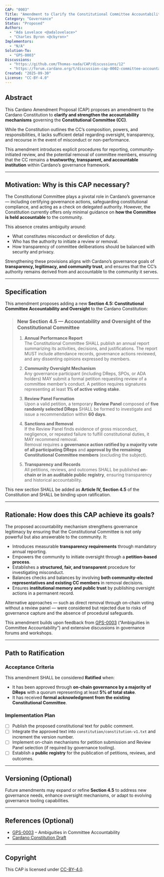 ```yaml
---
CAP: "0003"
Title: "Amendment to Clarify the Constitutional Committee Accountability Mechanism"
Category: "Governance"
Status: "Proposed"
Authors:
  - "Ada Lovelace <@adalovelace>"
  - "Charles Byron <@cbyron>"
Implementors:
  - "N/A"
Solution-To:
  - "GPS-0003"
Discussions:
  - "https://github.com/Thomas-nada/CAP/discussions/12"
  - "https://forum.cardano.org/t/discussion-cap-0002-committee-accountability/101234"
Created: "2025-09-30"
License: "CC-BY-4.0"
---
```


## Abstract

This Cardano Amendment Proposal (CAP) proposes an amendment to the Cardano Constitution to **clarify and strengthen the accountability mechanisms** governing the **Constitutional Committee (CC)**.

While the Constitution outlines the CC’s composition, powers, and responsibilities, it lacks sufficient detail regarding oversight, transparency, and recourse in the event of misconduct or non-performance.  

This amendment introduces explicit procedures for reporting, community-initiated review, and the potential removal of committee members, ensuring that the CC remains a **trustworthy, transparent, and accountable institution** within Cardano’s governance framework.

---

## Motivation: Why is this CAP necessary?

The Constitutional Committee plays a pivotal role in Cardano’s governance — including certifying governance actions, safeguarding constitutional compliance, and acting as a check on delegated authority. However, the Constitution currently offers only minimal guidance on **how the Committee is held accountable** to the community.

This absence creates ambiguity around:

- What constitutes misconduct or dereliction of duty.  
- Who has the authority to initiate a review or removal.  
- How transparency of committee deliberations should be balanced with security and privacy.

Strengthening these provisions aligns with Cardano’s governance goals of **transparency, legitimacy, and community trust**, and ensures that the CC’s authority remains derived from and accountable to the community it serves.

---

## Specification

This amendment proposes adding a new **Section 4.5: Constitutional Committee Accountability and Oversight** to the Cardano Constitution:

> ### New Section 4.5 — Accountability and Oversight of the Constitutional Committee
>
> 1. **Annual Performance Report**  
>    The Constitutional Committee SHALL publish an annual report summarizing its activities, decisions, and justifications. The report MUST include attendance records, governance actions reviewed, and any dissenting opinions expressed by members.
>
> 2. **Community Oversight Mechanism**  
>    Any governance participant (including DReps, SPOs, or ADA holders) MAY submit a formal petition requesting review of a committee member’s conduct. A petition requires signatures representing at least **1% of active voting stake**.
>
> 3. **Review Panel Formation**  
>    Upon a valid petition, a temporary **Review Panel** composed of **five randomly selected DReps** SHALL be formed to investigate and issue a recommendation within **60 days**.
>
> 4. **Sanctions and Removal**  
>    If the Review Panel finds evidence of gross misconduct, negligence, or repeated failure to fulfill constitutional duties, it MAY recommend removal.  
>    Removal requires a **governance action ratified by a majority vote of all participating DReps** and **approval by the remaining Constitutional Committee members** (excluding the subject).
>
> 5. **Transparency and Records**  
>    All petitions, reviews, and outcomes SHALL be published **on-chain or in an auditable public registry**, ensuring transparency and historical accountability.

This new section SHALL be added as **Article IV, Section 4.5** of the Constitution and SHALL be binding upon ratification.

---

## Rationale: How does this CAP achieve its goals?

The proposed accountability mechanism strengthens governance legitimacy by ensuring that the Constitutional Committee is not only powerful but also answerable to the community. It:

- Introduces measurable **transparency requirements** through mandatory annual reporting.  
- Empowers the community to initiate oversight through a **petition-based process**.  
- Establishes a **structured, fair, and transparent** procedure for investigating misconduct.  
- Balances checks and balances by involving **both community-elected representatives and existing CC members** in removal decisions.  
- Ensures **institutional memory and public trust** by publishing oversight actions in a permanent record.

Alternative approaches — such as direct removal through on-chain voting without a review panel — were considered but rejected due to risks of governance capture and the absence of procedural safeguards.

This amendment builds upon feedback from [GPS-0003](../GPS-0003) (“Ambiguities in Committee Accountability”) and extensive discussions in governance forums and workshops.

---

## Path to Ratification

### Acceptance Criteria

This amendment SHALL be considered **Ratified** when:

- It has been approved through **on-chain governance by a majority of DReps** with a quorum representing at least **5% of total stake**.  
- It has received **formal acknowledgment from the existing Constitutional Committee**.

### Implementation Plan

- [ ] Publish the proposed constitutional text for public comment.  
- [ ] Integrate the approved text into `constitution/constitution-v1.txt` and increment the version number.  
- [ ] Implement on-chain mechanisms for petition submission and Review Panel selection (if required by governance tooling).  
- [ ] Establish a **public registry** for the publication of petitions, reviews, and outcomes.

---

## Versioning (Optional)

Future amendments may expand or refine **Section 4.5** to address new governance needs, enhance oversight mechanisms, or adapt to evolving governance tooling capabilities.

---

## References (Optional)

- [GPS-0003](../GPS-0003) – Ambiguities in Committee Accountability  
- [Cardano Constitution Draft](https://github.com/input-output-hk/cardano-governance/blob/main/constitution/constitution-v1.txt)

---

## Copyright

This CAP is licensed under [CC-BY-4.0](https://creativecommons.org/licenses/by/4.0/legalcode).
